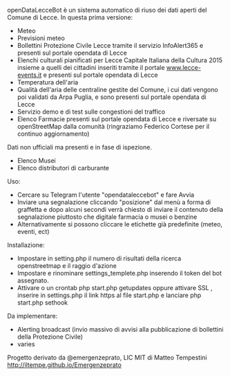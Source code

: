 openDataLecceBot è un sistema automatico di riuso dei dati aperti del Comune di Lecce.
In questa prima versione:
- Meteo
- Previsioni meteo
- Bollettini Protezione Civile Lecce tramite il servizio InfoAlert365 e presenti sul portale opendata di Lecce
- Elenchi culturali pianificati per Lecce Capitale Italiana della Cultura 2015 insieme a quelli dei cittadini inseriti tramite il portale www.lecce-events.it e presenti sul portale opendata di Lecce
- Temperatura dell'aria
- Qualità dell'aria delle centraline gestite del Comune, i cui dati vengono poi validati da Arpa Puglia, e sono  presenti sul portale opendata di Lecce
- Servizio demo e di test sulle congestioni del traffico 
- Elenco Farmacie presenti sul portale opendata di Lecce e riversate su openStreetMap dalla comunità (ringraziamo Federico Cortese per il continuo aggiornamento)

Dati non ufficiali ma presenti e in fase di ispezione.
- Elenco Musei
- Elenco distributori di carburante


Uso:
- Cercare su Telegram l'utente "opendataleccebot" e fare Avvia
- Inviare una segnalazione cliccando "posizione" dal menù a forma di graffetta e dopo alcuni secondi verrà chiesto di inviare il contenuto della segnalazione piuttosto che digitale farmacia o musei o benzine
- Alternativamente si possono cliccare le etichette già predefinite (meteo, eventi, ect)


Installazione:
- Impostare in setting.php il numero di risultati della ricerca openstreetmap e il raggio d'azione
- Impostare e rinominare settings_templete.php inserendo il token del bot assegnato. 
- Attivare o un crontab php start.php getupdates oppure attivare SSL , inserire in settings.php il link https al file start.php e lanciare php start.php sethook


Da implementare:
- Alerting broadcast (invio massivo di avvisi alla pubblicazione di bollettini della Protezione Civile)
- varies



Progetto derivato da @emergenzeprato, LIC MIT di Matteo Tempestini http://iltempe.github.io/Emergenzeprato
